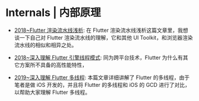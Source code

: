 # Internals | 内部原理

- [2018~Flutter 渲染流水线浅析](https://zhuanlan.zhihu.com/p/38431912): 在 Flutter 渲染流水线浅析这篇文章里，我想谈一下自己对 Flutter 渲染流水线的理解，它和其他 UI Toolkit，和浏览器渲染流水线的相似和相异之处。

- [2018~深入理解 Flutter 引擎线程模式](https://zhuanlan.zhihu.com/p/38026271): 同为跨平台技术，Flutter 为什么有其它方案所不具备的高性能特性，

- [2019~深入理解 Flutter 多线程](https://mp.weixin.qq.com/s/0dhV1FG0W7L45sCN49yLnQ): 本篇文章详细讲解了 Flutter 的多线程，由于笔者是做 iOS 开发的，并且将 Flutter 的多线程和 iOS 的 GCD 进行了对比，以帮助大家理解 Flutter 多线程。
